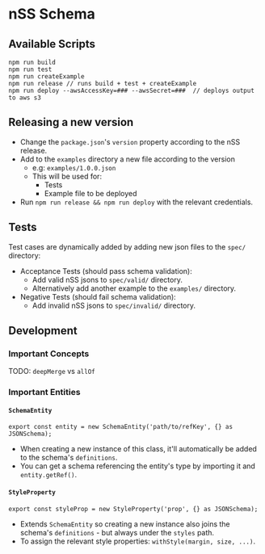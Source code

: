# nSS Schema
## Available Scripts
```npm
npm run build
npm run test
npm run createExample
npm run release // runs build + test + createExample
npm run deploy --awsAccessKey=### --awsSecret=###  // deploys output to aws s3
```

## Releasing a new version
* Change the `package.json`'s `version` property according to the nSS release.
* Add to the `examples` directory a new file according to the version
    * e.g: `examples/1.0.0.json`
    * This will be used for:
        * Tests
        * Example file to be deployed
* Run `npm run release && npm run deploy` with the relevant credentials.

## Tests
Test cases are dynamically added by adding new json files to the `spec/` directory:
* Acceptance Tests (should pass schema validation):
    * Add valid nSS jsons to `spec/valid/` directory.
    * Alternatively add another example to the `examples/` directory.
* Negative Tests (should fail schema validation):
    * Add invalid nSS jsons to `spec/invalid/` directory.

## Development
### Important Concepts
TODO: `deepMerge` vs `allOf`

### Important Entities
#### `SchemaEntity`
`export const entity = new SchemaEntity('path/to/refKey', {} as JSONSchema);`
* When creating a new instance of this class, it'll automatically be added to the schema's `definitions`.
* You can get a schema referencing the entity's type by importing it and `entity.getRef()`.

#### `StyleProperty`
`export const styleProp = new StyleProperty('prop', {} as JSONSchema);`
* Extends `SchemaEntity` so creating a new instance also joins the schema's `definitions` - but always under the `styles` path.
* To assign the relevant style properties: `withStyle(margin, size, ...)`.